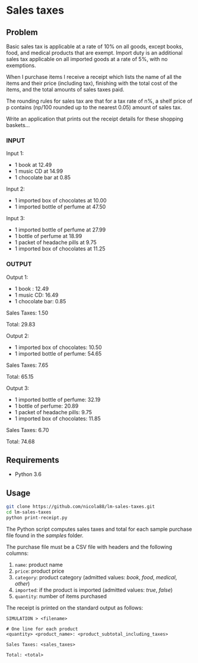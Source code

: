 # Sales taxes

## Problem

Basic sales tax is applicable at a rate of 10% on all goods, except books, food, and medical products that are exempt. 
Import duty is an additional sales tax applicable on all imported goods at a rate of 5%, with no exemptions.

When I purchase items I receive a receipt which lists the name of all the items and their price (including tax), 
finishing with the total cost of the items, and the total amounts of sales taxes paid. 

The rounding rules for sales tax are that for a tax rate of n%, 
a shelf price of p contains (np/100 rounded up to the nearest 0.05) amount of sales tax.

Write an application that prints out the receipt details for these shopping baskets...

### INPUT

Input 1:
- 1 book at 12.49
- 1 music CD at 14.99
- 1 chocolate bar at 0.85

Input 2:
- 1 imported box of chocolates at 10.00
- 1 imported bottle of perfume at 47.50

Input 3:
- 1 imported bottle of perfume at 27.99
- 1 bottle of perfume at 18.99
- 1 packet of headache pills at 9.75
- 1 imported box of chocolates at 11.25

### OUTPUT

Output 1:
- 1 book : 12.49
- 1 music CD: 16.49
- 1 chocolate bar: 0.85

Sales Taxes: 1.50

Total: 29.83

Output 2:
- 1 imported box of chocolates: 10.50
- 1 imported bottle of perfume: 54.65

Sales Taxes: 7.65

Total: 65.15

Output 3:
- 1 imported bottle of perfume: 32.19
- 1 bottle of perfume: 20.89
- 1 packet of headache pills: 9.75
- 1 imported box of chocolates: 11.85

Sales Taxes: 6.70

Total: 74.68

## Requirements

- Python 3.6

## Usage

```bash
git clone https://github.com/nicola88/lm-sales-taxes.git
cd lm-sales-taxes
python print-receipt.py
```

The Python script computes sales taxes and total for each sample purchase file found in the _samples_ folder.

The purchase file must be a CSV file with headers and the following columns:

1. `name`: product name
2. `price`: product price
3. `category`: product category (admitted values: _book_, _food_, _medical_, _other_)
4. `imported`: if the product is imported (admitted values: _true_, _false_)
5. `quantity`: number of items purchased

The receipt is printed on the standard output as follows:

```
SIMULATION > <filename>

# One line for each product
<quantity> <product_name>: <product_subtotal_including_taxes>

Sales Taxes: <sales_taxes>

Total: <total>

```